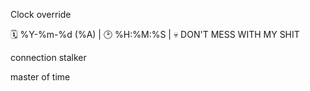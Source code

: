 Clock override

🗓 %Y-%m-%d (%A) | 🕑 %H:%M:%S | 💀 DON'T MESS WITH MY SHIT

connection stalker

master of time